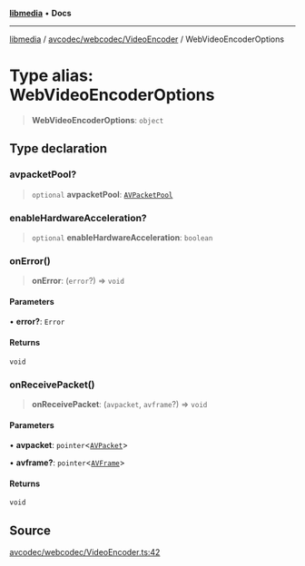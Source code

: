 [**libmedia**](../../../../README.md) • **Docs**

***

[libmedia](../../../../README.md) / [avcodec/webcodec/VideoEncoder](../README.md) / WebVideoEncoderOptions

# Type alias: WebVideoEncoderOptions

> **WebVideoEncoderOptions**: `object`

## Type declaration

### avpacketPool?

> `optional` **avpacketPool**: [`AVPacketPool`](../../../../avutil/struct/avpacket/interfaces/AVPacketPool.md)

### enableHardwareAcceleration?

> `optional` **enableHardwareAcceleration**: `boolean`

### onError()

> **onError**: (`error`?) => `void`

#### Parameters

• **error?**: `Error`

#### Returns

`void`

### onReceivePacket()

> **onReceivePacket**: (`avpacket`, `avframe`?) => `void`

#### Parameters

• **avpacket**: `pointer`\<[`AVPacket`](../../../../avutil/struct/avpacket/classes/AVPacket.md)\>

• **avframe?**: `pointer`\<[`AVFrame`](../../../../avutil/struct/avframe/classes/AVFrame.md)\>

#### Returns

`void`

## Source

[avcodec/webcodec/VideoEncoder.ts:42](https://github.com/zhaohappy/libmedia/blob/83708827f1f74f03ced670ca9bc2d9d1e5e5366a/src/avcodec/webcodec/VideoEncoder.ts#L42)
